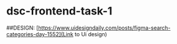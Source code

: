 # dsc-frontend-task-1

##DESIGN: [https://www.uidesigndaily.com/posts/figma-search-categories-day-1552](Link to Ui design)
